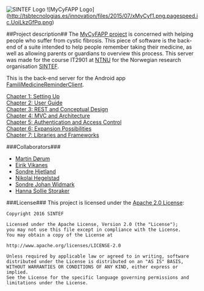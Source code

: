 ![SINTEF Logo](http://forskning.no/sites/forskning.no/files/SINTEF_hovedlogo_blaa_None.JPG)
![MyCyFAPP Logo] (http://tsbtecnologias.es/innovation/files/2015/07/xMyCyf1.png.pagespeed.ic.UoiLkzGfPq.png)


##Project description##
The [MyCyFAPP project](http://www.mycyfapp.eu/en/) is concerned with helping people who suffer from cystic fibrosis. This piece of software is the back-end of a suite intended to help people remember taking their medicine, as well as allowing parents or guardians to overview this process. This server was made for the course IT2901 at [NTNU](http://www.ntnu.no) for the Norwegian research organisation [SINTEF](http://www.sintef.no).

This is the back-end server for the Android app [FamiliMedicineReminderClient](https://github.com/SINTEF-SIT/familyMedicineReminderClient).

[Chapter 1: Setting Up](https://github.com/SINTEF-SIT/familyMedicineReminder/wiki/1.-Setting-up)     
[Chapter 2: User Guide](https://github.com/SINTEF-SIT/familyMedicineReminder/wiki/2.-User-Guide)   
[Chapter 3: REST and Conceptual Design](https://github.com/SINTEF-SIT/familyMedicineReminder/wiki/3.-REST-and-conceptual-design)   
[Chapter 4: MVC and Architecture](https://github.com/SINTEF-SIT/familyMedicineReminder/wiki/4.-MVC-and-architecture)   
[Chapter 5: Authentication and Access Control](https://github.com/SINTEF-SIT/familyMedicineReminder/wiki/5.-Authentication-and-Access-Control)   
[Chapter 6: Expansion Possibilities](https://github.com/SINTEF-SIT/familyMedicineReminder/wiki/6.-Expansion-possibilities)   
[Chapter 7: Libraries and Frameworks](https://github.com/SINTEF-SIT/familyMedicineReminder/wiki/7.-Libraries-and-frameworks)   

###Collaborators###

* [Martin Dørum](https://github.com/martidor)
* [Eirik Vikanes](https://github.com/Snikanes)
* [Sondre Hjetland](https://github.com/Sondrehj)
* [Nikolai Hegelstad](https://github.com/hegelstad)
* [Sondre Johan Widmark](https://github.com/sondrew)
* [Hanna Sollie Storaker](https://github.com/hannasollie)
	
###License###
This project is licensed under the [Apache 2.0 License](http://www.apache.org/licenses/LICENSE-2.0):

    Copyright 2016 SINTEF

    Licensed under the Apache License, Version 2.0 (the "License");
    you may not use this file except in compliance with the License.
    You may obtain a copy of the License at

    http://www.apache.org/licenses/LICENSE-2.0

    Unless required by applicable law or agreed to in writing, software
    distributed under the License is distributed on an "AS IS" BASIS,
    WITHOUT WARRANTIES OR CONDITIONS OF ANY KIND, either express or implied. 
    See the License for the specific language governing permissions and
    limitations under the License.